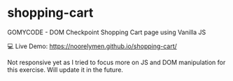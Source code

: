 # shopping-cart
GOMYCODE - DOM Checkpoint Shopping Cart page using Vanilla JS

💻 Live Demo: https://noorelymen.github.io/shopping-cart/

Not responsive yet as I tried to focus more on JS and DOM manipulation for this exercise. Will update it in the future.
